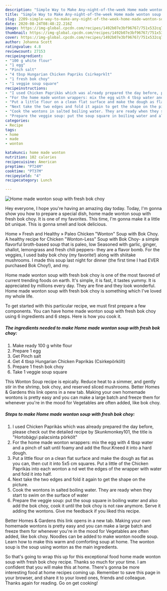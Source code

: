 ```yaml
---
description: "Simple Way to Make Any-night-of-the-week Home made wonton soup with fresh bok choy"
title: "Simple Way to Make Any-night-of-the-week Home made wonton soup with fresh bok choy"
slug: 2209-simple-way-to-make-any-night-of-the-week-home-made-wonton-soup-with-fresh-bok-choy
date: 2020-08-24T08:48:22.216Z
image: https://img-global.cpcdn.com/recipes/1492b07e3bf96767/751x532cq70/home-made-wonton-soup-with-fresh-bok-choy-recipe-main-photo.jpg
thumbnail: https://img-global.cpcdn.com/recipes/1492b07e3bf96767/751x532cq70/home-made-wonton-soup-with-fresh-bok-choy-recipe-main-photo.jpg
cover: https://img-global.cpcdn.com/recipes/1492b07e3bf96767/751x532cq70/home-made-wonton-soup-with-fresh-bok-choy-recipe-main-photo.jpg
author: Johanna Scott
ratingvalue: 4.8
reviewcount: 27153
recipeingredient:
- "100 g white flour"
- "1 egg"
- "Pinch salt"
- "4 tbsp Hungarian Chicken Papriks Csirkeprklt"
- "1 fresh bok choy"
- "1 veggie soup square"
recipeinstructions:
- "I used Chicken Paprikàs which was already prepared the day before, please check out the detailed recipe by Skunkmonkey101, the title is &#34;Hortobàgyi palacsinta pörkölt&#34;"
- "For the home made wonton wrappers: mix the egg with 4 tbsp water and a pinch of salt until foamy and add the flour.Kneed it into a hard dough."
- "Put a little flour on a clean flat surface and make the dough as flat as you can, then cut it into 5x5 cm squares. Put a little of the Chicken Paprikàs into each wonton a nd wet the edges of the wrapper with water and fold it into half."
- "Next take the two edges and fold it again to get the shape on the picture."
- "Cook the wontons in salted boiling water. They are ready when they start to swim on the surface of water"
- "Prepare the veggie soup: put the soup square in boiling water and also add the bok choy, cook it until the bok choy is not raw anymore. Serve it adding the wontons. Give me feedback if you liked this recipe."
categories:
- Recipe
tags:
- home
- made
- wonton

katakunci: home made wonton 
nutrition: 102 calories
recipecuisine: American
preptime: "PT24M"
cooktime: "PT37M"
recipeyield: "4"
recipecategory: Lunch

---
```



![Home made wonton soup with fresh bok choy](https://img-global.cpcdn.com/recipes/1492b07e3bf96767/751x532cq70/home-made-wonton-soup-with-fresh-bok-choy-recipe-main-photo.jpg)

Hey everyone, I hope you're having an amazing day today. Today, I'm gonna show you how to prepare a special dish, home made wonton soup with fresh bok choy. It is one of my favorites. This time, I'm gonna make it a little bit unique. This is gonna smell and look delicious.

Home » Fresh and Healthy » Paleo Chicken &#34;Wonton&#34; Soup with Bok Choy. A healthy recipe for Chicken &#34;Wonton-Less&#34; Soup with Bok Choy- a simple flavorful broth-based soup that is paleo, low Seasoned with garlic, ginger, shallot, lemongrass and fresh chili peppers- they are a flavor bomb. For the veggies, I used baby bok choy (my favorite!) along with shiitake mushrooms. I made this soup last night for dinner (the first time I had EVER purchased Bok Choy!), and my.

Home made wonton soup with fresh bok choy is one of the most favored of current trending foods on earth. It's simple, it is fast, it tastes yummy. It is appreciated by millions every day. They are fine and they look wonderful. Home made wonton soup with fresh bok choy is something which I've loved my whole life.


To get started with this particular recipe, we must first prepare a few components. You can have home made wonton soup with fresh bok choy using 6 ingredients and 6 steps. Here is how you cook it.

<!--inarticleads1-->

##### The ingredients needed to make Home made wonton soup with fresh bok choy:

1. Make ready 100 g white flour
1. Prepare 1 egg
1. Get Pinch salt
1. Get 4 tbsp Hungarian Chicken Paprikàs (Csirkepörkölt)
1. Prepare 1 fresh bok choy
1. Take 1 veggie soup square


This Wonton Soup recipe is epically. Reduce heat to a simmer, and gently stir in the shrimp, bok choy, and reserved sliced mushrooms. Better Homes &amp; Gardens this link opens in a new tab. Making your own homemade wontons is pretty easy and you can make a large batch and freeze them for whenever you&#39;re in the mood for Vegetables are often added, like bok choy. 

<!--inarticleads2-->

##### Steps to make Home made wonton soup with fresh bok choy:

1. I used Chicken Paprikàs which was already prepared the day before, please check out the detailed recipe by Skunkmonkey101, the title is &#34;Hortobàgyi palacsinta pörkölt&#34;
1. For the home made wonton wrappers: mix the egg with 4 tbsp water and a pinch of salt until foamy and add the flour.Kneed it into a hard dough.
1. Put a little flour on a clean flat surface and make the dough as flat as you can, then cut it into 5x5 cm squares. Put a little of the Chicken Paprikàs into each wonton a nd wet the edges of the wrapper with water and fold it into half.
1. Next take the two edges and fold it again to get the shape on the picture.
1. Cook the wontons in salted boiling water. They are ready when they start to swim on the surface of water
1. Prepare the veggie soup: put the soup square in boiling water and also add the bok choy, cook it until the bok choy is not raw anymore. Serve it adding the wontons. Give me feedback if you liked this recipe.


Better Homes &amp; Gardens this link opens in a new tab. Making your own homemade wontons is pretty easy and you can make a large batch and freeze them for whenever you&#39;re in the mood for Vegetables are often added, like bok choy. Noodles can be added to make wonton noodle soup. Learn how to make this warm and comforting soup at home. The wonton soup is the soup using wonton as the main ingredients. 

So that's going to wrap this up for this exceptional food home made wonton soup with fresh bok choy recipe. Thanks so much for your time. I am confident that you will make this at home. There's gonna be more interesting food at home recipes coming up. Remember to save this page in your browser, and share it to your loved ones, friends and colleague. Thanks again for reading. Go on get cooking!
